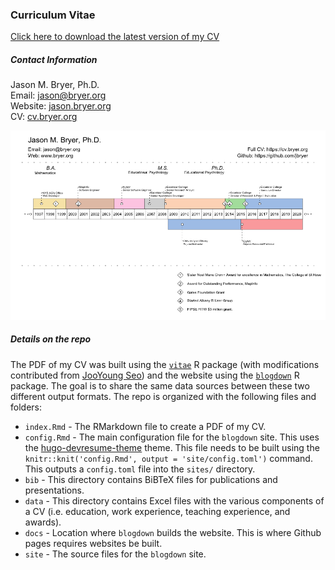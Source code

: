 ### Curriculum Vitae

[Click here to download the latest version of my CV](https://github.com/jbryer/CV/blob/master/Bryer_CV.pdf?raw=true)


##### Contact Information

Jason M. Bryer, Ph.D.  
Email: [jason@bryer.org](mailto:jason@bryer.org)  
Website: [jason.bryer.org](http://jason.bryer.org)  
CV: [cv.bryer.org](http://cv.bryer.org)  

![Visual Resume](VisualResume/VisualResume.png)

##### Details on the repo

The PDF of my CV was built using the [`vitae`](https://github.com/mitchelloharawild/vitae) R package (with modifications contributed from [JooYoung Seo](https://github.com/jooyoungseo/jy_CV)) and the website using the [`blogdown`](https://bookdown.org/yihui/blogdown/) R package. The goal is to share the same data sources between these two different output formats. The repo is organized with the following files and folders:

* `index.Rmd` - The RMarkdown file to create a PDF of my CV.
* `config.Rmd` - The main configuration file for the `blogdown` site. This uses the [hugo-devresume-theme](https://github.com/cowboysmall-tools/hugo-devresume-theme) theme. This file needs to be built using the `knitr::knit('config.Rmd', output = 'site/config.toml')` command. This outputs a `config.toml` file into the `sites/` directory.
* `bib` - This directory contains BiBTeX files for publications and presentations.
* `data` - This directory contains Excel files with the various components of a CV (i.e. education, work experience, teaching experience, and awards).
* `docs` - Location where `blogdown` builds the website. This is where Github pages requires websites be built.
* `site` - The source files for the `blogdown` site.


